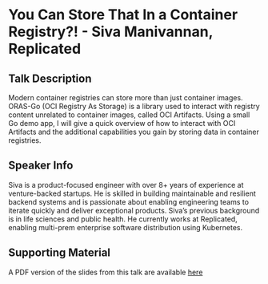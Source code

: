 # You Can Store That In a Container Registry?! - Siva Manivannan, Replicated

## Talk Description

Modern container registries can store more than just container images. ORAS-Go (OCI Registry As Storage) is a library used to interact with registry content unrelated to container images, called OCI Artifacts. Using a small Go demo app, I will give a quick overview of how to interact with OCI Artifacts and the additional capabilities you gain by storing data in container registries.

## Speaker Info

Siva is a product-focused engineer with over 8+ years of experience at venture-backed startups. He is skilled in building maintainable and resilient backend systems and is passionate about enabling engineering teams to iterate quickly and deliver exceptional products. Siva’s previous background is in life sciences and public health. He currently works at Replicated, enabling multi-prem enterprise software distribution using Kubernetes.

## Supporting Material

A PDF version of the slides from this talk are available [here](./SivaManivannan-YouCanStoreThatInAContainerRegistry.pdf)

